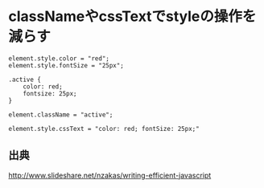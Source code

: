 ﻿# classNameやcssTextでstyleの操作を減らす

```clike
element.style.color = "red";
element.style.fontSize = "25px";
```

```clike
.active {
    color: red;
    fontsize: 25px;
}

element.className = "active";
```

```clike
element.style.cssText = "color: red; fontSize: 25px;"
```

## 出典

http://www.slideshare.net/nzakas/writing-efficient-javascript
